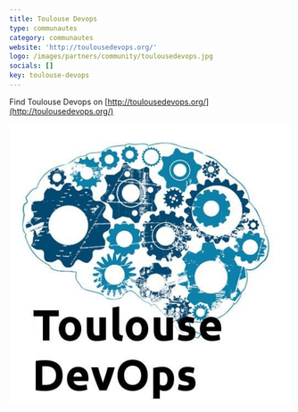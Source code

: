 ```yaml
---
title: Toulouse Devops
type: communautes
category: communautes
website: 'http://toulousedevops.org/'
logo: /images/partners/community/toulousedevops.jpg
socials: []
key: toulouse-devops
---
```


Find Toulouse Devops on [http://toulousedevops.org/](http://toulousedevops.org/)

![Toulouse Devops](/images/partners/community/toulousedevops.jpg)
